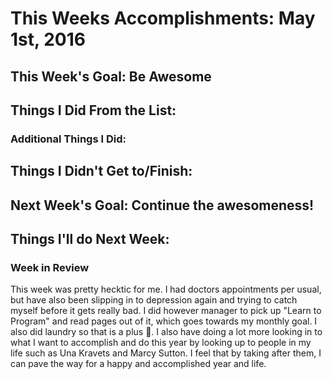 # This Weeks Accomplishments: May 1st, 2016

## This Week's Goal: Be Awesome

## Things I Did From the List:


### Additional Things I Did:

## Things I Didn't Get to/Finish:

## Next Week's Goal: Continue the awesomeness!

## Things I'll do Next Week:

### Week in Review

This week was pretty hecktic for me. I had doctors appointments per usual, but have also been slipping in to depression again and trying to catch myself before it gets really bad. I did however manager to pick up "Learn to Program" and read pages out of it, which goes towards my monthly goal. I also did laundry so that is a plus :facepunch:. I also have doing a lot more looking in to what I want to accomplish and do this year by looking up to people in my life such as Una Kravets and Marcy Sutton. I feel that by taking after them, I can pave the way for a happy and accomplished year and life.
